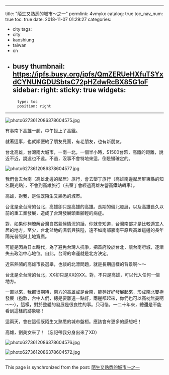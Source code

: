 
---
title: "陌生又熟悉的城市～之一"
permlink: 4vmykx
catalog: true
toc_nav_num: true
toc: true
date: 2018-11-07 01:29:27
categories:
- city
tags:
- city
- kaoshiung
- taiwan
- cn
- busy
thumbnail: https://ipfs.busy.org/ipfs/QmZERUeHXfuTSYxdCYNUNGDUSbtsC72pHZdwRcBX85G1oF
sidebar:
    right:
        sticky: true
widgets:
    -
        type: toc
        position: right
---


![photo6273612086378604575.jpg](https://ipfs.busy.org/ipfs/QmZERUeHXfuTSYxdCYNUNGDUSbtsC72pHZdwRcBX85G1oF)

有事南下高雄一趟，中午搭上了高鐵。

就著這事，也就順便約了朋友見面，有老朋友，也有新朋友。

台北高雄，台灣兩大城市，一南一北，一個半小時，$1500台幣，高鐵的距離，說近不近，說遠也不遠。不過，沒事不會特地來這，倒是蠻確定的。

![photo6273612086378604577.jpg](https://ipfs.busy.org/ipfs/QmSiDvW5FwQdTcX4cLQQ1ZAheaiQPE2LRMpkMyD39dvRB7)


我們會去台南（高雄北邊的鄰居）旅行，會去墾丁旅行（高雄南邊鄰居屏東縣的知名觀光點），不會到高雄旅行（去墾丁會經過高雄左營高鐵站轉車）。

高雄，對我，是個既陌生又熟悉的城市。

台北是全台灣的台北，高雄卻只是高雄的高雄。長期的偏北發展，以及高雄長久以前的重工業發展，造成了台灣發展頭重腳輕的病症。

對，如果你夠瞭解台灣自然氣候情況的話，你就會知道，台灣南部才是比較適宜人居的地方，至少，台北盆地的濕氣與狹隘，遠不如南部嘉南平原與高雄這邊的長年陽光普照與土地寬廣。

可能是因為日本時代，為了避免台灣人抗爭，把首府設於台北，讓台南府城，逐漸失去政治中心地位。自此，台灣的命運就是北方決定。

近來熱鬧的高雄市長選舉，也談的北漂問題，就是長期這樣的背景啊～～ 

台北是全台灣的台北，XX卻只是XX的XX。對，不只是高雄，可以代入任何一個地方。

一直以來，我都很期待，南方的高雄或是台南，能夠好好發展起來，形成南北雙極發展（抱歉，台中人們，總是要離遠一點好，兩邊都起來，你們也可以高枕無憂啊～～），這樣，對於整體的發展是很良性的事。只可惜，一二十年來，總還是不能看到這樣的跡象哪！

這兩天，會在這個既陌生又熟悉的城市盤桓。應該會有更多的感想吧！

高雄，劉美女來了！（忘記帶我分身出來了XD）

![photo6273612086378604576.jpg](https://ipfs.busy.org/ipfs/QmRosCXQp28bLvaEjZFEtfmpc6Vj8gwmRqst5Y4g2ZvBqq)

![photo6273612086378604572.jpg](https://ipfs.busy.org/ipfs/QmX5RCUzD6YG5EjhqfzP34MYmMAKTefTxeCxHgZKM2EABh)





- - -

This page is synchronized from the post: [陌生又熟悉的城市～之一](https://steemit.com/@deanliu/4vmykx)

